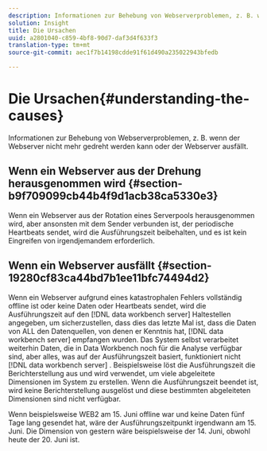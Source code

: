 ```yaml
---
description: Informationen zur Behebung von Webserverproblemen, z. B. wenn der Webserver nicht mehr gedreht werden kann oder der Webserver ausfällt.
solution: Insight
title: Die Ursachen
uuid: a2801040-c859-4bf8-90d7-daf3d4f633f3
translation-type: tm+mt
source-git-commit: aec1f7b14198cdde91f61d490a235022943bfedb

---
```



# Die Ursachen{#understanding-the-causes}

Informationen zur Behebung von Webserverproblemen, z. B. wenn der Webserver nicht mehr gedreht werden kann oder der Webserver ausfällt.

## Wenn ein Webserver aus der Drehung herausgenommen wird {#section-b9f709099cb44b4f9d1acb38ca5330e3}

Wenn ein Webserver aus der Rotation eines Serverpools herausgenommen wird, aber ansonsten mit dem Sender verbunden ist, der periodische Heartbeats sendet, wird die Ausführungszeit beibehalten, und es ist kein Eingreifen von irgendjemandem erforderlich.

## Wenn ein Webserver ausfällt {#section-19280cf83ca44bd7b1ee11bfc74494d2}

Wenn ein Webserver aufgrund eines katastrophalen Fehlers vollständig offline ist oder keine Daten oder Heartbeats sendet, wird die Ausführungszeit auf den [!DNL data workbench server] Haltestellen angegeben, um sicherzustellen, dass dies das letzte Mal ist, dass die Daten von ALL den Datenquellen, von denen er Kenntnis hat, [!DNL data workbench server] empfangen wurden. Das System selbst verarbeitet weiterhin Daten, die in Data Workbench noch für die Analyse verfügbar sind, aber alles, was auf der Ausführungszeit basiert, funktioniert nicht [!DNL data workbench server] . Beispielsweise löst die Ausführungszeit die Berichterstellung aus und wird verwendet, um viele abgeleitete Dimensionen im System zu erstellen. Wenn die Ausführungszeit beendet ist, wird keine Berichterstellung ausgelöst und diese bestimmten abgeleiteten Dimensionen sind nicht verfügbar.

Wenn beispielsweise WEB2 am 15. Juni offline war und keine Daten fünf Tage lang gesendet hat, wäre der Ausführungszeitpunkt irgendwann am 15. Juni. Die Dimension von gestern wäre beispielsweise der 14. Juni, obwohl heute der 20. Juni ist.
